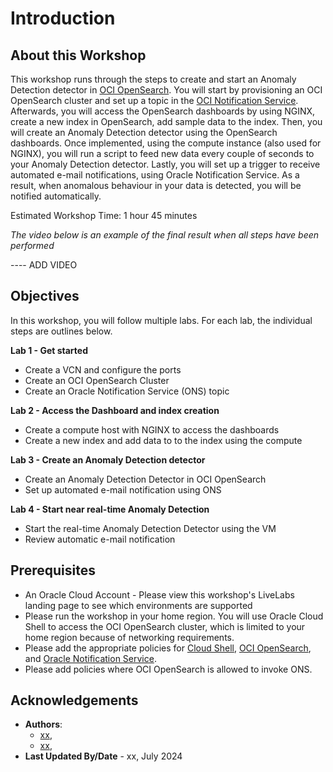 # Introduction

## About this Workshop

This workshop runs through the steps to create and start an Anomaly Detection detector in [OCI OpenSearch](https://www.oracle.com/uk/cloud/search/). You will start by provisioning an OCI OpenSearch cluster and set up a topic in the [OCI Notification Service](https://docs.oracle.com/en-us/iaas/Content/Notification/Concepts/notificationoverview.htm). Afterwards, you will access the OpenSearch dashboards by using NGINX, create a new index in OpenSearch, add sample data to the index. Then, you will create an Anomaly Detection detector using the OpenSearch dashboards. Once implemented, using the compute instance (also used for NGINX), you will run a script to feed new data every couple of seconds to your Anomaly Detection detector. Lastly, you will set up a trigger to receive automated e-mail notifications, using Oracle Notification Service. As a result, when anomalous behaviour in your data is detected, you will be notified automatically.

Estimated Workshop Time: 1 hour 45 minutes

*The video below is an example of the final result when all steps have been performed*

---- ADD VIDEO

## Objectives

In this workshop, you will follow multiple labs. For each lab, the individual steps are outlines below.

**Lab 1 - Get started**
* Create a VCN and configure the ports
* Create an OCI OpenSearch Cluster
* Create an Oracle Notification Service (ONS) topic
  
**Lab 2 - Access the Dashboard and index creation**
* Create a compute host with NGINX to access the dashboards
* Create a new index and add data to to the index using the compute
  
**Lab 3 - Create an Anomaly Detection detector**
* Create an Anomaly Detection Detector in OCI OpenSearch
* Set up automated e-mail notification using ONS
  
**Lab 4 - Start near real-time Anomaly Detection**
* Start the real-time Anomaly Detection Detector using the VM
* Review automatic e-mail notification


## Prerequisites
* An Oracle Cloud Account - Please view this workshop's LiveLabs landing page to see which environments are supported
* Please run the workshop in your home region. You will use Oracle Cloud Shell to access the OCI OpenSearch cluster, which is limited to your home region because of networking requirements.
* Please add the appropriate policies for [Cloud Shell](https://docs.oracle.com/en-us/iaas/Content/API/Concepts/cloudshellintro.htm), [OCI OpenSearch](https://docs.oracle.com/en-us/iaas/Content/search-opensearch/Concepts/ocisearchpermissions.htm), and [Oracle Notification Service](https://docs.oracle.com/en-us/iaas/Content/Notification/Concepts/notificationoverview.htm).
* Please add policies where OCI OpenSearch is allowed to invoke ONS.

## Acknowledgements
* **Authors**:
    * [xx](https://www.linkedin.com/in/bx), 
    * [xx](https://www.linkedin.com/in/pxx/), 
* **Last Updated By/Date** - xx, July 2024
